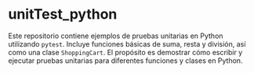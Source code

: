 # unitTest_python
Este repositorio contiene ejemplos de pruebas unitarias en Python utilizando `pytest`. Incluye funciones básicas de suma, resta y división, así como una clase `ShoppingCart`. El propósito es demostrar cómo escribir y ejecutar pruebas unitarias para diferentes funciones y clases en Python.
